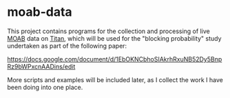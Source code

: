 moab-data
=========

This project contains programs for the collection and processing of live
[MOAB](http://www.adaptivecomputing.com/support/documentation-index/moab-hpc-suite-documentation/moab-hpc-suite-9-1-documentation/)
data on [Titan](https://en.wikipedia.org/wiki/Titan_(supercomputer)), which
will be used for the "blocking probability" study undertaken as part of the
following paper:

https://docs.google.com/document/d/1EbOKNCbhoSIAkrhRxuNB52Dy5BnpRz9bWPxcnAADins/edit

More scripts and examples will be included later, as I collect the work I have
been doing into one place.


